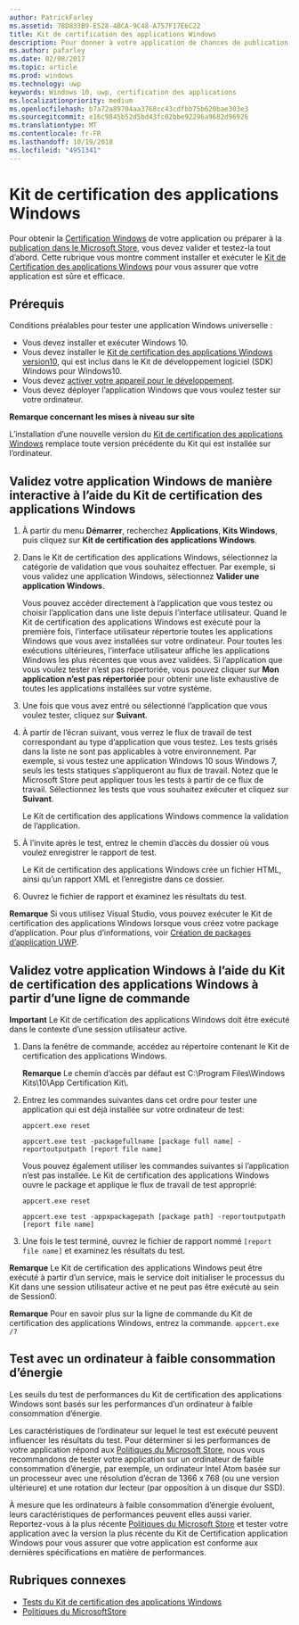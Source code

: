 ```yaml
---
author: PatrickFarley
ms.assetid: 78D833B9-E528-4BCA-9C48-A757F17E6C22
title: Kit de certification des applications Windows
description: Pour donner à votre application de chances de publication sur le Microsoft Store ou de certification Windows, validez-la et testez-la avant de l’envoyer pour certification. Cette rubrique explique comment installer et exécuter le Kit de certification des applications Windows.
ms.author: pafarley
ms.date: 02/08/2017
ms.topic: article
ms.prod: windows
ms.technology: uwp
keywords: Windows 10, uwp, certification des applications
ms.localizationpriority: medium
ms.openlocfilehash: b7a72a89704aa3768cc43cdfbb75b620bae303e3
ms.sourcegitcommit: e16c9845b52d5bd43fc02bbe92296a9682d96926
ms.translationtype: MT
ms.contentlocale: fr-FR
ms.lasthandoff: 10/19/2018
ms.locfileid: "4951341"
---
```

# <a name="windows-app-certification-kit"></a>Kit de certification des applications Windows



Pour obtenir la [Certification Windows](https://msdn.microsoft.com/windows/desktop/jj134964.aspx) de votre application ou préparer à la [publication dans le Microsoft Store](https://msdn.microsoft.com/library/windows/apps/Hh694062), vous devez valider et testez-la tout d’abord. Cette rubrique vous montre comment installer et exécuter le [Kit de Certification des applications Windows](http://go.microsoft.com/fwlink/p/?LinkID=309666) pour vous assurer que votre application est sûre et efficace.

## <a name="prerequisites"></a>Prérequis

Conditions préalables pour tester une application Windows universelle :

-   Vous devez installer et exécuter Windows 10.
-   Vous devez installer le [Kit de certification des applications Windows version10]( http://go.microsoft.com/fwlink/p/?LinkID=309666), qui est inclus dans le Kit de développement logiciel (SDK) Windows pour Windows10.
-   Vous devez [activer votre appareil pour le développement](https://docs.microsoft.com/windows/uwp/get-started/enable-your-device-for-development).
-   Vous devez déployer l’application Windows que vous voulez tester sur votre ordinateur.

**Remarque concernant les mises à niveau sur site**

L’installation d’une nouvelle version du [Kit de certification des applications Windows]( http://go.microsoft.com/fwlink/p/?LinkID=309666) remplace toute version précédente du Kit qui est installée sur l’ordinateur.

## <a name="validate-your-windows-app-using-the-windows-app-certification-kit-interactively"></a>Validez votre application Windows de manière interactive à l’aide du Kit de certification des applications Windows

1.  À partir du menu **Démarrer**, recherchez **Applications**, **Kits Windows**, puis cliquez sur **Kit de certification des applications Windows**.

2.  Dans le Kit de certification des applications Windows, sélectionnez la catégorie de validation que vous souhaitez effectuer. Par exemple, si vous validez une application Windows, sélectionnez **Valider une application Windows**.

    Vous pouvez accéder directement à l’application que vous testez ou choisir l’application dans une liste depuis l’interface utilisateur. Quand le Kit de certification des applications Windows est exécuté pour la première fois, l’interface utilisateur répertorie toutes les applications Windows que vous avez installées sur votre ordinateur. Pour toutes les exécutions ultérieures, l’interface utilisateur affiche les applications Windows les plus récentes que vous avez validées. Si l’application que vous voulez tester n’est pas répertoriée, vous pouvez cliquer sur **Mon application n’est pas répertoriée** pour obtenir une liste exhaustive de toutes les applications installées sur votre système.

3.  Une fois que vous avez entré ou sélectionné l’application que vous voulez tester, cliquez sur **Suivant**.

4.  À partir de l’écran suivant, vous verrez le flux de travail de test correspondant au type d’application que vous testez. Les tests grisés dans la liste ne sont pas applicables à votre environnement. Par exemple, si vous testez une application Windows 10 sous Windows 7, seuls les tests statiques s’appliqueront au flux de travail. Notez que le Microsoft Store peut appliquer tous les tests à partir de ce flux de travail. Sélectionnez les tests que vous souhaitez exécuter et cliquez sur **Suivant**.

    Le Kit de certification des applications Windows commence la validation de l’application.

5.  À l’invite après le test, entrez le chemin d’accès du dossier où vous voulez enregistrer le rapport de test.

    Le Kit de certification des applications Windows crée un fichier HTML, ainsi qu’un rapport XML et l’enregistre dans ce dossier.

6.  Ouvrez le fichier de rapport et examinez les résultats du test.

**Remarque**  Si vous utilisez Visual Studio, vous pouvez exécuter le Kit de certification des applications Windows lorsque vous créez votre package d’application. Pour plus d’informations, voir [Création de packages d’application UWP](https://msdn.microsoft.com/library/windows/apps/Mt627715).

 

## <a name="validate-your-windows-app-using-the-windows-app-certification-kit-from-a-command-line"></a>Validez votre application Windows à l’aide du Kit de certification des applications Windows à partir d’une ligne de commande

**Important**  Le Kit de certification des applications Windows doit être exécuté dans le contexte d’une session utilisateur active.

1.  Dans la fenêtre de commande, accédez au répertoire contenant le Kit de certification des applications Windows.

    **Remarque**   Le chemin d’accès par défaut est C:\\Program Files\\Windows Kits\\10\\App Certification Kit\\.

2.  Entrez les commandes suivantes dans cet ordre pour tester une application qui est déjà installée sur votre ordinateur de test:

    `appcert.exe reset`

    `appcert.exe test -packagefullname [package full name] -reportoutputpath [report file name]`

    Vous pouvez également utiliser les commandes suivantes si l’application n’est pas installée. Le Kit de certification des applications Windows ouvre le package et applique le flux de travail de test approprié:

    `appcert.exe reset`

    `appcert.exe test -appxpackagepath [package path] -reportoutputpath [report file name]`

3.  Une fois le test terminé, ouvrez le fichier de rapport nommé `[report file name]` et examinez les résultats du test.

**Remarque**  Le Kit de certification des applications Windows peut être exécuté à partir d’un service, mais le service doit initialiser le processus du Kit dans une session utilisateur active et ne peut pas être exécuté au sein de Session0.

**Remarque**   Pour en savoir plus sur la ligne de commande du Kit de certification des applications Windows, entrez la commande. `appcert.exe /?`

## <a name="testing-with-a-low-power-computer"></a>Test avec un ordinateur à faible consommation d’énergie

Les seuils du test de performances du Kit de certification des applications Windows sont basés sur les performances d’un ordinateur à faible consommation d’énergie.

Les caractéristiques de l’ordinateur sur lequel le test est exécuté peuvent influencer les résultats du test. Pour déterminer si les performances de votre application répond aux [Politiques du Microsoft Store](https://msdn.microsoft.com/library/windows/apps/Dn764944), nous vous recommandons de tester votre application sur un ordinateur de faible consommation d’énergie, par exemple, un ordinateur Intel Atom basée sur un processeur avec une résolution d’écran de 1366 x 768 (ou une version ultérieure) et une rotation dur lecteur (par opposition à un disque dur SSD).

À mesure que les ordinateurs à faible consommation d’énergie évoluent, leurs caractéristiques de performances peuvent elles aussi varier. Reportez-vous à la plus récente [Politiques du Microsoft Store](https://msdn.microsoft.com/library/windows/apps/Dn764944) et tester votre application avec la version la plus récente du Kit de Certification application Windows pour vous assurer que votre application est conforme aux dernières spécifications en matière de performances.

## <a name="related-topics"></a>Rubriques connexes

* [Tests du Kit de certification des applications Windows](windows-app-certification-kit-tests.md)
* [Politiques du MicrosoftStore](https://msdn.microsoft.com/library/windows/apps/Dn764944)
 

 




